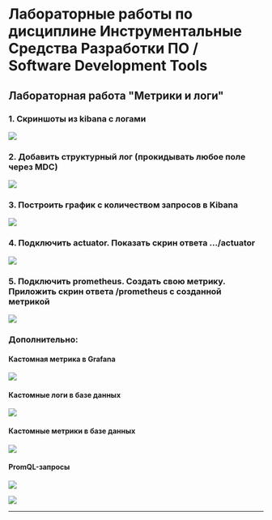 # Лабораторные работы по дисциплине Инструментальные Средства Разработки ПО / Software Development Tools

## Лабораторная работа "Метрики и логи"  

### 1. Cкриншоты из kibana с логами

![](/screenshots/1_kibana_with_logs.png)

### 2. Добавить структурный лог (прокидывать любое поле через MDC)

![](/screenshots/2_add_structure_log.png)

### 3. Построить график с количеством запросов в Kibana

![](/screenshots/3_request_count_treemap.png)

### 4. Подключить actuator. Показать скрин ответа .../actuator

![](/screenshots/4_actuator.png)

### 5. Подключить prometheus. Создать свою метрику. Приложить скрин ответа /prometheus с созданной метрикой

![](/screenshots/5_own_metric_in_prometheus.png)


### Дополнительно:

#### Кастомная метрика в Grafana

![](/screenshots/6_own_metric_in_grafana.png)

#### Кастомные логи в базе данных

![](/screenshots/7_logs_in_database.png)

#### Кастомные метрики в базе данных

![](/screenshots/8_metrics_in_database.png)

#### PromQL-запросы

![](/screenshots/9_new_metrics_amount.png)

![](/screenshots/10_new_metrics_compare_rate.png)

---
